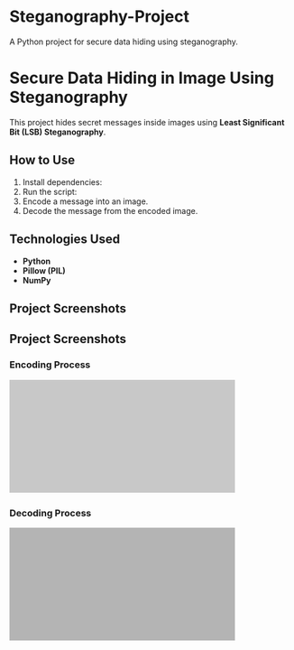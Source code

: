 # Steganography-Project
A Python project for secure data hiding using steganography.
# Secure Data Hiding in Image Using Steganography  
This project hides secret messages inside images using **Least Significant Bit (LSB) Steganography**.  

## How to Use  
1. Install dependencies:
2. Run the script:
3. Encode a message into an image.  
4. Decode the message from the encoded image.  

## Technologies Used  
- **Python**  
- **Pillow (PIL)**  
- **NumPy**  

## Project Screenshots  
## Project Screenshots  

### Encoding Process  
![Encoding Result](encoding_result.png)  

### Decoding Process  
![Decoding Result](decoding_result.png)
